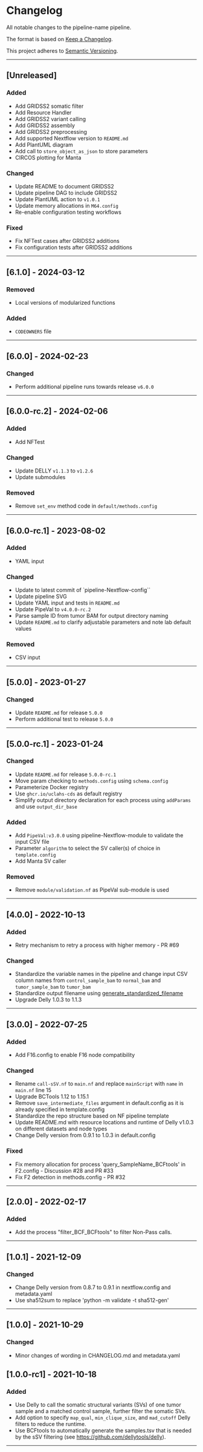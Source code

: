 # Changelog
All notable changes to the pipeline-name pipeline.

The format is based on [Keep a Changelog](https://keepachangelog.com/en/1.0.0/).

This project adheres to [Semantic Versioning](https://semver.org/spec/v2.0.0.html).

---

## [Unreleased]
### Added
- Add GRIDSS2 somatic filter
- Add Resource Handler
- Add GRIDSS2 variant calling
- Add GRIDSS2 assembly
- Add GRIDSS2 preprocessing
- Add supported Nextflow version to `README.md`
- Add PlantUML diagram
- Add call to `store_object_as_json` to store parameters
- CIRCOS plotting for Manta

### Changed
- Update README to document GRIDSS2
- Update pipeline DAG to include GRIDSS2
- Update PlantUML action to `v1.0.1`
- Update memory allocations in `M64.config`
- Re-enable configuration testing workflows

### Fixed
- Fix NFTest cases after GRIDSS2 additions
- Fix configuration tests after GRIDSS2 additions

---

## [6.1.0] - 2024-03-12
### Removed
- Local versions of modularized functions
### Added
- `CODEOWNERS` file

---

## [6.0.0] - 2024-02-23
### Changed
- Perform additional pipeline runs towards release `v6.0.0`

---
## [6.0.0-rc.2] - 2024-02-06
### Added
- Add NFTest

### Changed
- Update DELLY `v1.1.3` to `v1.2.6`
- Update submodules

### Removed
- Remove `set_env` method code in `default/methods.config`

---

## [6.0.0-rc.1] - 2023-08-02
### Added
- YAML input

### Changed
- Update to latest commit of `pipeline-Nextflow-config``
- Update pipeline SVG
- Update YAML input and tests in `README.md`
- Update PipeVal to `v4.0.0-rc.2`
- Parse sample ID from tumor BAM for output directory naming
- Update `README.md` to clarify adjustable parameters and note lab default values

### Removed
- CSV input

---

## [5.0.0] - 2023-01-27
### Changed
- Update `README.md` for release `5.0.0`
- Perform additional test to release `5.0.0`

---

## [5.0.0-rc.1] - 2023-01-24
### Changed
- Update `README.md` for release `5.0.0-rc.1`
- Move param checking to `methods.config` using `schema.config`
- Parameterize Docker registry
- Use `ghcr.io/uclahs-cds` as default registry
- Simplify output directory declaration for each process using `addParams` and use `output_dir_base`

### Added
- Add `PipeVal:v3.0.0` using pipeline-Nextflow-module to validate the input CSV file
- Parameter `algorithm` to select the SV caller(s) of choice in `template.config`
- Add Manta SV caller

### Removed
- Remove `module/validation.nf` as PipeVal sub-module is used

---

## [4.0.0] - 2022-10-13
### Added
- Retry mechanism to retry a process with higher memory - PR #69

### Changed
- Standardize the variable names in the pipeline and change input CSV column names from `control_sample_bam` to `normal_bam` and `tumor_sample_bam` to `tumor_bam`
- Standardize output filename using [generate_standardized_filename](https://github.com/uclahs-cds/pipeline-Nextflow-module/tree/main/modules/common/generate_standardized_filename)
- Upgrade Delly 1.0.3 to 1.1.3

---

## [3.0.0] - 2022-07-25
### Added
- Add F16.config to enable F16 node compatibility
### Changed
- Rename `call-sSV.nf` to `main.nf` and replace `mainScript` with `name` in `main.nf` line 15
- Upgrade BCTools 1.12 to 1.15.1
- Remove `save_intermediate_files` argument in default.config as it is already specified in template.config
- Standardize the repo structure based on NF pipeline template
- Update README.md with resource locations and runtime of Delly v1.0.3 on different datasets and node types
- Change Delly version from 0.9.1 to 1.0.3 in default.config
### Fixed
- Fix memory allocation for process 'query_SampleName_BCFtools' in F2.config - Discussion #28 and PR #33
- Fix F2 detection in methods.config - PR #32

---

## [2.0.0] - 2022-02-17
### Added
- Add the process "filter_BCF_BCFtools" to filter Non-Pass calls.

---

## [1.0.1] - 2021-12-09
### Changed
- Change Delly version from 0.8.7 to 0.9.1 in nextflow.config and metadata.yaml
- Use sha512sum to replace 'python -m validate -t sha512-gen'

---

## [1.0.0] - 2021-10-29
### Changed
- Minor changes of wording in CHANGELOG.md and metadata.yaml

## [1.0.0-rc1] - 2021-10-18
### Added
- Use Delly to call the somatic structural variants (SVs) of one tumor sample and a matched control sample, further filter the somatic SVs.
- Add option to specify `map_qual`, `min_clique_size`, and `mad_cutoff` Delly filters to reduce the runtime.
- Use BCFtools to automatically generate the samples.tsv that is needed by the sSV filtering (see https://github.com/dellytools/delly).

---
